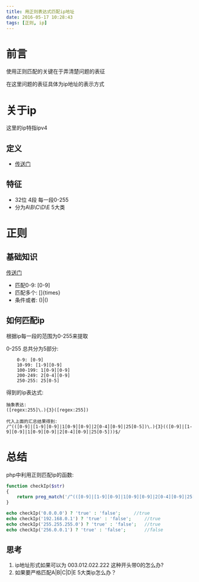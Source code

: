 ```yaml
---
title: 用正则表达式匹配ip地址
date: 2016-05-17 10:28:43
tags: [正则, ip]
---
```


# 前言

使用正则匹配的关键在于弄清楚问题的表征  

在这里问题的表征具体为ip地址的表示方式

# 关于ip

这里的ip特指ipv4

## 定义

 - [传送门](https://zh.wikipedia.org/wiki/IP%E5%9C%B0%E5%9D%80#IPv4.E4.BD.8D.E5.9D.80)

## 特征

 - 32位 4段 每一段0-255
 - 分为A\B\C\D\E 5大类

# 正则

## 基础知识

[传送门][microsoft_regex]

- 匹配0-9: [0-9]
- 匹配多个: []{times}
- 条件或者: ()|()

## 如何匹配ip

根据ip每一段的范围为0-255来提取

0-255 总共分为5部分:
```
	0-9: [0-9]
	10-99: [1-9][0-9]
	100-199: 1[0-9][0-9]
	200-249: 2[0-4][0-9]
	250-255: 25[0-5]
```

得到的ip表达式:
```
抽象表达:
([regex:255]\.){3}([regex:255])

代入上面的汇总结果得到:
/^(([0-9]|[1-9][0-9]|1[0-9][0-9]|2[0-4][0-9]|25[0-5])\.){3}(([0-9]|[1-9][0-9]|1[0-9][0-9]|2[0-4][0-9]|25[0-5]))$/
```

# 总结
php中利用正则匹配ip的函数:
```php
function checkIp($str)
{
	return preg_match('/^(([0-9]|[1-9][0-9]|1[0-9][0-9]|2[0-4][0-9]|25[0-5])\.){3}(([0-9]|[1-9][0-9]|1[0-9][0-9]|2[0-4][0-9]|25[0-5]))$/', $str) ? true : false;
}

echo checkIp('0.0.0.0') ? 'true' : 'false';		//true
echo checkIp('192.168.0.1') ? 'true' : 'false';		//true
echo checkIp('255.255.255.0') ? 'true' : 'false';	//true
echo checkIp('256.0.0.1') ? 'true' : 'false';		//false
```

## 思考
1. ip地址形式如果可以为 003.012.022.222 这种开头带0的怎么办?
2. 如果要严格匹配A|B|C|D|E 5大类ip怎么办？

[microsoft_regex]:https://msdn.microsoft.com/zh-cn/library/ae5bf541(VS.80).aspx